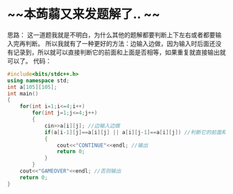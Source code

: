 #      ~~本蒟蒻又来发题解了.. ~~

思路：
这一道题我就是不明白，为什么其他的题解都要判断上下左右或者都要输入完再判断。
所以我就有了一种更好的方法：边输入边做，因为输入时后面还没有记录到，所以就可以直接判断它的前面和上面是否相等，如果重复就直接输出就可以了。
代码：
```cpp
#include<bits/stdc++.h>
using namespace std;
int a[105][105];
int main()
{
	for(int i=1;i<=4;i++)
	    for(int j=1;j<=4;j++)
	    {
	    	cin>>a[i][j]; //边输入边做
	    	if(a[i-1][j]==a[i][j] || a[i][j-1]==a[i][j]) //判断它的前面和后面是否相等
	    	{
	    		cout<<"CONTINUE"<<endl; //输出
	    		return 0;
	    	}
	    }
	cout<<"GAMEOVER"<<endl; //否则输出
	return 0;
}
```

